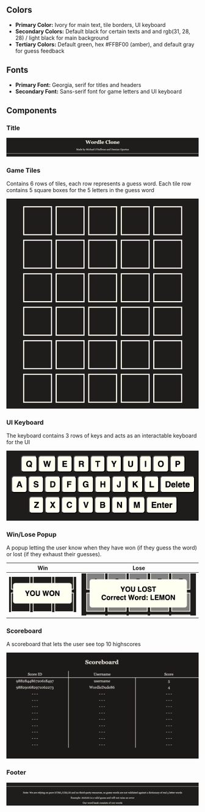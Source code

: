 ## Colors
- **Primary Color:** Ivory for main text, tile borders, UI keyboard
- **Secondary Colors:** Default black for certain texts and and rgb(31, 28, 28) / light black for main background
- **Tertiary Colors:** Default green, hex #FFBF00 (amber), and default gray for guess feedback

## Fonts
- **Primary Font:** Georgia, serif for titles and headers
- **Secondary Font:** Sans-serif font for game letters and UI keyboard

## Components

### Title

![Title screenshot](https://github.com/MichaelCSI/wordle/blob/master/docs/design_system/title.png)

### Game Tiles

Contains 6 rows of tiles, each row represents a guess word. Each tile row contains 5 square boxes for the 5 letters in the guess word

![Game tiles screenshot](https://github.com/MichaelCSI/wordle/blob/master/docs/design_system/tiles.png)

### UI Keyboard

The keyboard contains 3 rows of keys and acts as an interactable keyboard for the UI

![UI keyboard screenshot](https://github.com/MichaelCSI/wordle/blob/master/docs/design_system/keyboard.png)

### Win/Lose Popup

A popup letting the user know when they have won (if they guess the word) or lost (if they exhaust their guesses).

Win             |  Lose
:-------------------------:|:-------------------------:
![Win screenshot](https://github.com/MichaelCSI/wordle/blob/master/docs/design_system/endWin.png)  | ![Lose screenshot](https://github.com/MichaelCSI/wordle/blob/master/docs/design_system/endLose.png)

### Scoreboard

A scoreboard that lets the user see top 10 highscores

![Scoreboard screenshot](https://github.com/MichaelCSI/wordle/blob/master/docs/design_system/scoreboardComponent.png)

### Footer

![Footer screenshot](https://github.com/MichaelCSI/wordle/blob/master/docs/design_system/footer.png)
